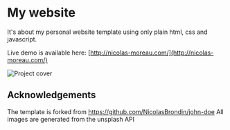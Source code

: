 # My website
It's about my personal website template using only plain html, css and javascript.

Live demo is available here: [http://nicolas-moreau.com/](http://nicolas-moreau.com/)

![Project cover](http://nicolas-moreau.com/)

## Acknowledgements
The template is forked from https://github.com/NicolasBrondin/john-doe
All images are generated from the unsplash API

